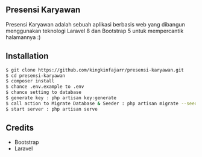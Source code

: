 ## Presensi Karyawan

Presensi Karyawan adalah sebuah aplikasi berbasis web yang dibangun menggunakan teknologi Laravel 8 dan Bootstrap 5 untuk mempercantik halamannya :)

## Installation

```sh
$ git clone https://github.com/kingkinfajarr/presensi-karyawan.git
$ cd presensi-karyawan
$ composer install
$ chance .env.example to .env
$ chance setting to database
$ generate key : php artisan key:generate
$ call action to Migrate Database & Seeder : php artisan migrate --seed
$ start server : php artisan serve
```

## Credits
  - Bootstrap
  - Laravel


